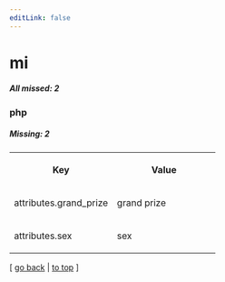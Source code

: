 ```yaml
---
editLink: false
---
```


# mi

##### All missed: 2


### php

##### Missing: 2

<table width="100%">
<tr><th width="50%">

Key

</th><th width="50%">

Value

</th></tr>
<tr><td width="50%">

attributes.grand_prize

</td><td width="50%">

grand prize

</td></tr>
<tr><td width="50%">

attributes.sex

</td><td width="50%">

sex

</td></tr>
</table>

[ [go back](../status.md) | [to top](#) ]

